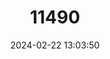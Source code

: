 ---
title: "11490"
category: "Lemniscomys hoogstraali"
draft: false
date: 2024-02-22 13:03:50
languages:
  English: ["Hoogstraal’s Lemniscomys", "Hoogstral's Lemniscomys", "Hoogstral's Striped Grass Mouse", "Hoogstraal's Striped Grass Mouse"]
---